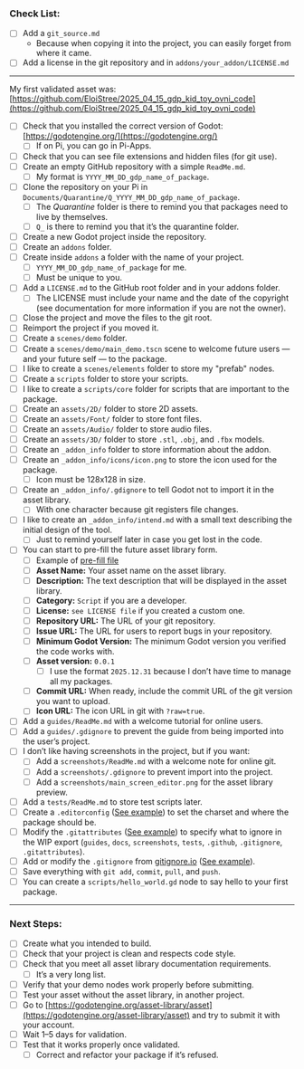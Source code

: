 

### Check List:

* [ ] Add a `git_source.md`
  * Because when copying it into the project, you can easily forget from where it came.
* [ ] Add a license in the git repository and in `addons/your_addon/LICENSE.md`

---

My first validated asset was:
[https://github.com/EloiStree/2025_04_15_gdp_kid_toy_ovni_code](https://github.com/EloiStree/2025_04_15_gdp_kid_toy_ovni_code)

* [ ] Check that you installed the correct version of Godot: [https://godotengine.org/](https://godotengine.org/)
  * [ ] If on Pi, you can go in Pi-Apps.
* [ ] Check that you can see file extensions and hidden files (for git use).
* [ ] Create an empty GitHub repository with a simple `ReadMe.md`.
  * [ ] My format is `YYYY_MM_DD_gdp_name_of_package`.
* [ ] Clone the repository on your Pi in `Documents/Quarantine/Q_YYYY_MM_DD_gdp_name_of_package`.
  * [ ] The *Quarantine* folder is there to remind you that packages need to live by themselves.
  * [ ] `Q_` is there to remind you that it’s the quarantine folder.
* [ ] Create a new Godot project inside the repository.
* [ ] Create an `addons` folder.
* [ ] Create inside `addons` a folder with the name of your project.
  * [ ] `YYYY_MM_DD_gdp_name_of_package` for me.
  * [ ] Must be unique to you.
* [ ] Add a `LICENSE.md` to the GitHub root folder and in your addons folder.
  * [ ] The LICENSE must include your name and the date of the copyright (see documentation for more information if you are not the owner).
* [ ] Close the project and move the files to the git root.
* [ ] Reimport the project if you moved it.
* [ ] Create a `scenes/demo` folder.
* [ ] Create a `scenes/demo/main_demo.tscn` scene to welcome future users — and your future self — to the package.
* [ ] I like to create a `scenes/elements` folder to store my "prefab" nodes.
* [ ] Create a `scripts` folder to store your scripts.
* [ ] I like to create a `scripts/core` folder for scripts that are important to the package.
* [ ] Create an `assets/2D/` folder to store 2D assets.
* [ ] Create an `assets/Font/` folder to store font files.
* [ ] Create an `assets/Audio/` folder to store audio files.
* [ ] Create an `assets/3D/` folder to store `.stl`, `.obj`, and `.fbx` models.
* [ ] Create an `_addon_info` folder to store information about the addon.
* [ ] Create an `_addon_info/icons/icon.png` to store the icon used for the package.
  * [ ] Icon must be 128x128 in size.
* [ ] Create an `_addon_info/.gdignore` to tell Godot not to import it in the asset library.
  * [ ] With one character because git registers file changes.
* [ ] I like to create an `_addon_info/intend.md` with a small text describing the initial design of the tool.
  * [ ] Just to remind yourself later in case you get lost in the code.
* [ ] You can start to pre-fill the future asset library form.
  * [ ] Example of [pre-fill file](https://github.com/EloiStree/2025_04_15_gdp_kid_toy_ovni_code/blob/main/addons/2025_04_15_gdp_kid_toy_ovni_code/_addon_info/library_pre_fill.md)
  * [ ] **Asset Name:** Your asset name on the asset library.
  * [ ] **Description:** The text description that will be displayed in the asset library.
  * [ ] **Category:** `Script` if you are a developer.
  * [ ] **License:** `see LICENSE file` if you created a custom one.
  * [ ] **Repository URL:** The URL of your git repository.
  * [ ] **Issue URL:** The URL for users to report bugs in your repository.
  * [ ] **Minimum Godot Version:** The minimum Godot version you verified the code works with.
  * [ ] **Asset version:** `0.0.1`
    * [ ] I use the format `2025.12.31` because I don’t have time to manage all my packages.
  * [ ] **Commit URL:** When ready, include the commit URL of the git version you want to upload.
  * [ ] **Icon URL:** The icon URL in git with `?raw=true`.
* [ ] Add a `guides/ReadMe.md` with a welcome tutorial for online users.
* [ ] Add a `guides/.gdignore` to prevent the guide from being imported into the user’s project.
* [ ] I don’t like having screenshots in the project, but if you want:
  * [ ] Add a `screenshots/ReadMe.md` with a welcome note for online git.
  * [ ] Add a `screenshots/.gdignore` to prevent import into the project.
  * [ ] Add a `screenshots/main_screen_editor.png` for the asset library preview.
* [ ] Add a `tests/ReadMe.md` to store test scripts later.
* [ ] Create a `.editorconfig` ([See example](https://github.com/EloiStree/2025_04_15_gdp_kid_toy_ovni_code/blob/main/.editorconfig)) to set the charset and where the package should be.
* [ ] Modify the `.gitattributes` ([See example](https://github.com/EloiStree/2025_04_15_gdp_kid_toy_ovni_code/blob/main/.gitattributes)) to specify what to ignore in the WIP export (`guides`, `docs`, `screenshots`, `tests`, `.github`, `.gitignore`, `.gitattributes`).
* [ ] Add or modify the `.gitignore` from [gitignore.io](https://www.toptal.com/developers/gitignore/api/godot) ([See example](https://github.com/EloiStree/2025_04_15_gdp_kid_toy_ovni_code/blob/main/.gitignore)).
* [ ] Save everything with `git add`, `commit`, `pull`, and `push`.
* [ ] You can create a `scripts/hello_world.gd` node to say hello to your first package.

---

### Next Steps:

* [ ] Create what you intended to build.
* [ ] Check that your project is clean and respects code style.
* [ ] Check that you meet all asset library documentation requirements.
  * [ ] It’s a very long list.
* [ ] Verify that your demo nodes work properly before submitting.
* [ ] Test your asset without the asset library, in another project.
* [ ] Go to [https://godotengine.org/asset-library/asset](https://godotengine.org/asset-library/asset) and try to submit it with your account.
* [ ] Wait 1–5 days for validation.
* [ ] Test that it works properly once validated.
  * [ ] Correct and refactor your package if it’s refused.
